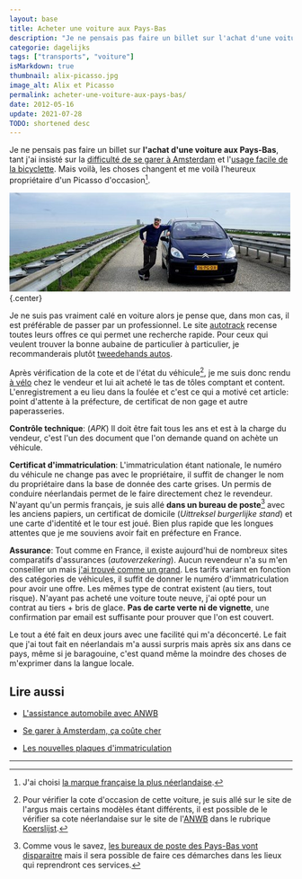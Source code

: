 ```yaml
---
layout: base
title: Acheter une voiture aux Pays-Bas
description: "Je ne pensais pas faire un billet sur l'achat d'une voiture aux Pays-Bas, tant j'ai insisté sur la difficulté de se garer à Amsterdam et l'usage facile de la"
categorie: dagelijks
tags: ["transports", "voiture"]
isMarkdown: true
thumbnail: alix-picasso.jpg
image_alt: Alix et Picasso
permalink: acheter-une-voiture-aux-pays-bas/
date: 2012-05-16
update: 2021-07-28
TODO: shortened desc
---
```


Je ne pensais pas faire un billet sur **l'achat d'une voiture aux Pays-Bas**, tant j'ai insisté sur la [difficulté de se garer à Amsterdam](/a-amsterdam-se-garer-coute-cher) et l'[usage facile de la bicyclette](http://drooderfiets.tumblr.com/). Mais voilà, les choses changent et me voilà l'heureux propriétaire d'un Picasso d'occasion[^1].

![Alix et Picasso](alix-picasso.jpg){.center}

Je ne suis pas vraiment calé en voiture alors je pense que, dans mon cas, il est préférable de passer par un professionnel. Le site [autotrack](http://www.autotrack.nl/tweedehands) recense toutes leurs offres ce qui permet une recherche rapide. Pour ceux qui veulent trouver la bonne aubaine de particulier à particulier, je recommanderais plutôt [tweedehands autos](http://www.tweedehands.nl/autos/).

Après vérification de la cote et de l'état du véhicule[^2], je me suis donc rendu [à vélo](/tag/vélo) chez le vendeur et lui ait acheté le tas de tôles comptant et content. L'enregistrement a eu lieu dans la foulée et c'est ce qui a motivé cet article: point d'attente à la préfecture, de certificat de non gage et autre paperasseries.

**Contrôle technique**: (*APK*) Il doit être fait tous les ans et est à la charge du vendeur, c'est l'un des document que l'on demande quand on achète un véhicule.

**Certificat d'immatriculation**: L'immatriculation étant nationale, le numéro du véhicule ne change pas avec le propriétaire, il suffit de changer le nom du propriétaire dans la base de donnée des carte grises. Un permis de conduire néerlandais permet de le faire directement chez le revendeur. N'ayant qu'un permis français, je suis allé **dans un bureau de poste**[^3] avec les anciens papiers, un certificat de domicile (*Uittreksel burgerlijke stand*) et une carte d'identité et le tour est joué. Bien plus rapide que les longues attentes que je me souviens avoir fait en préfecture en France.

**Assurance**: Tout comme en France, il existe aujourd'hui de nombreux sites comparatifs d'assurances (*autoverzekering*). Aucun revendeur n'a su m'en conseiller un mais [j'ai trouvé comme un grand](http://www.independer.nl/autoverzekering/intro.aspx?refer=autodirect). Les tarifs variant en fonction des catégories de véhicules, il suffit de donner le numéro d'immatriculation pour avoir une offre. Les mêmes type de contrat existent (au tiers, tout risque). N'ayant pas acheté une voiture toute neuve, j'ai opté pour un contrat au tiers + bris de glace. **Pas de carte verte ni de vignette**, une confirmation par email est suffisante pour prouver que l'on est couvert.

Le tout a été fait en deux jours avec une facilité qui m'a déconcerté. Le fait que j'ai tout fait en néerlandais m'a aussi surpris mais après six ans dans ce pays, même si je baragouine, c'est quand même la moindre des choses de m'exprimer dans la langue locale.

## Lire aussi 

* [L'assistance automobile avec ANWB](/Assistance-routiere-ANWB)

* [Se garer à Amsterdam, ça coûte cher](/a-amsterdam-se-garer-coute-cher)

* [Les nouvelles plaques d'immatriculation](/les-nouvelles-plaques-d-immatriculation)
---
[^1]: J'ai choisi [la marque française la plus néerlandaise](/Citroen-marque-francaise-neerlandaise).
[^2]: Pour vérifier la cote d'occasion de cette voiture, je suis allé sur le site de l'argus mais certains modèles étant différents, il est possible de le vérifier sa cote néerlandaise sur le site de l'[ANWB](/Assistance-routiere-ANWB) dans le rubrique [Koerslijst](http://www.anwb.nl/auto/koerslijst#stap1).
[^3]: Comme vous le savez, [les bureaux de poste des Pays-Bas vont disparaitre](/la-fin-des-bureaux-de-poste) mais il sera possible de faire ces démarches dans les lieux qui reprendront ces services.
<!-- post notes:
https://www.google.nl/maps/dir/Suikerplein,+1013+CL+Amsterdam,+Nizozemsko/AUTO+TOTAAL+HAARLEM,+Zijlweg+294,+2015+CN+Haarlem,+Nizozemsko/@52.3864008,4.6763742,18057m/am=t/data=!3m2!1e3!4b1!4m19!4m18!1m10!1m1!1s0x47c6082cd02b08ef:0x3617f8aea81cf8e1!2m2!1d4.8810013!2d52.3890702!3m4!1m2!1d4.6441592!2d52.383494!3s0x47c5ef6f6f4e64c9:0xc6e0b0b3740ec983!1m5!1m1!1s0x47c5ef1c96ab2fe1:0xece0a85f411d4be!2m2!1d4.6118232!2d52.3869962!3e1
--->
